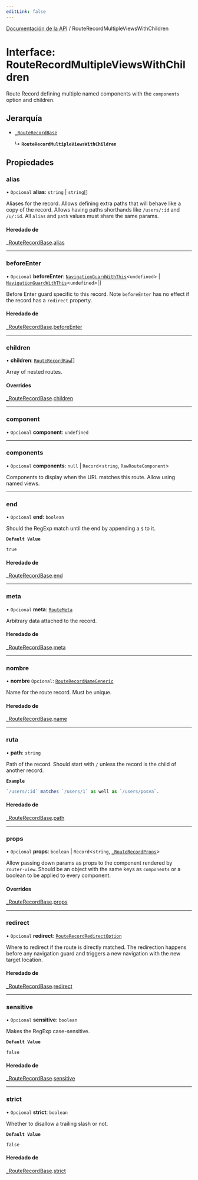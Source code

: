 ```yaml
---
editLink: false
---
```


[Documentación de la API](../index.md) / RouteRecordMultipleViewsWithChildren

# Interface: RouteRecordMultipleViewsWithChildren

Route Record defining multiple named components with the `components` option and children.

## Jerarquía

- [`_RouteRecordBase`](RouteRecordBase.md)

  ↳ **`RouteRecordMultipleViewsWithChildren`**

## Propiedades

### alias

• `Opcional` **alias**: `string` \| `string`[]

Aliases for the record. Allows defining extra paths that will behave like a
copy of the record. Allows having paths shorthands like `/users/:id` and
`/u/:id`. All `alias` and `path` values must share the same params.

#### Heredado de

[\_RouteRecordBase](RouteRecordBase.md).[alias](RouteRecordBase.md#alias)

---

### beforeEnter

• `Opcional` **beforeEnter**: [`NavigationGuardWithThis`](NavigationGuardWithThis.md)\<`undefined`\> \| [`NavigationGuardWithThis`](NavigationGuardWithThis.md)\<`undefined`\>[]

Before Enter guard specific to this record. Note `beforeEnter` has no
effect if the record has a `redirect` property.

#### Heredado de

[\_RouteRecordBase](RouteRecordBase.md).[beforeEnter](RouteRecordBase.md#beforeEnter)

---

### children

• **children**: [`RouteRecordRaw`](../index.md#RouteRecordRaw)[]

Array of nested routes.

#### Overrides

[\_RouteRecordBase](RouteRecordBase.md).[children](RouteRecordBase.md#children)

---

### component

• `Opcional` **component**: `undefined`

---

### components

• `Opcional` **components**: `null` \| `Record`\<`string`, `RawRouteComponent`\>

Components to display when the URL matches this route. Allow using named views.

---

### end

• `Opcional` **end**: `boolean`

Should the RegExp match until the end by appending a `$` to it.

**`Default Value`**

`true`

#### Heredado de

[\_RouteRecordBase](RouteRecordBase.md).[end](RouteRecordBase.md#end)

---

### meta

• `Opcional` **meta**: [`RouteMeta`](RouteMeta.md)

Arbitrary data attached to the record.

#### Heredado de

[\_RouteRecordBase](RouteRecordBase.md).[meta](RouteRecordBase.md#meta)

---

### nombre

• **nombre** `Opcional`: [`RouteRecordNameGeneric`](../index.md#RouteRecordNameGeneric)

Name for the route record. Must be unique.

#### Heredado de

[\_RouteRecordBase](RouteRecordBase.md).[name](RouteRecordBase.md#name)

---

### ruta

• **path**: `string`

Path of the record. Should start with `/` unless the record is the child of
another record.

**`Example`**

```ts
`/users/:id` matches `/users/1` as well as `/users/posva`.
```

#### Heredado de

[\_RouteRecordBase](RouteRecordBase.md).[path](RouteRecordBase.md#path)

---

### props

• `Opcional` **props**: `boolean` \| `Record`\<`string`, [`_RouteRecordProps`](../index.md#_RouteRecordProps)\>

Allow passing down params as props to the component rendered by
`router-view`. Should be an object with the same keys as `components` or a
boolean to be applied to every component.

#### Overrides

[\_RouteRecordBase](RouteRecordBase.md).[props](RouteRecordBase.md#props)

---

### redirect

• `Opcional` **redirect**: [`RouteRecordRedirectOption`](../index.md#RouteRecordRedirectOption)

Where to redirect if the route is directly matched. The redirection happens
before any navigation guard and triggers a new navigation with the new
target location.

#### Heredado de

[\_RouteRecordBase](RouteRecordBase.md).[redirect](RouteRecordBase.md#redirect)

---

### sensitive

• `Opcional` **sensitive**: `boolean`

Makes the RegExp case-sensitive.

**`Default Value`**

`false`

#### Heredado de

[\_RouteRecordBase](RouteRecordBase.md).[sensitive](RouteRecordBase.md#sensitive)

---

### strict

• `Opcional` **strict**: `boolean`

Whether to disallow a trailing slash or not.

**`Default Value`**

`false`

#### Heredado de

[\_RouteRecordBase](RouteRecordBase.md).[strict](RouteRecordBase.md#strict)
